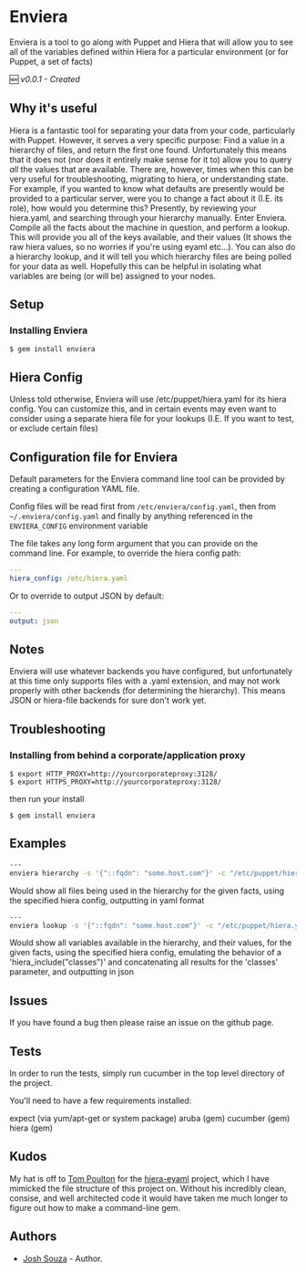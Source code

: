 Enviera
===========

Enviera is a tool to go along with Puppet and Hiera that will allow you to see
all of the variables defined within Hiera for a particular environment
(or for Puppet, a set of facts)

:new: *v0.0.1 - Created*

Why it's useful
-------------------------

Hiera is a fantastic tool for separating your data from your code, particularly with Puppet. However, it serves a
very specific purpose: Find a value in a hierarchy of files, and return the first one found. Unfortunately this
means that it does not (nor does it entirely make sense for it to) allow you to query *all* the values that are
available. There are, however, times when this can be very useful for troubleshooting, migrating to hiera, or
understanding state. For example, if you wanted to know what defaults are presently would be provided to a particular
server, were you to change a fact about it (I.E. its role), how would you determine this? Presently, by reviewing
your hiera.yaml, and searching through your hierarchy manually.
Enter Enviera. Compile all the facts about the machine in question, and perform a lookup. This will provide you all
of the keys available, and their values (It shows the raw hiera values, so no worries if you're using eyaml etc...).
You can also do a hierarchy lookup, and it will tell you which hierarchy files are being polled for your data as well.
Hopefully this can be helpful in isolating what variables are being (or will be) assigned to your nodes.

Setup
-----

### Installing Enviera

    $ gem install enviera

Hiera Config
-----

Unless told otherwise, Enviera will use /etc/puppet/hiera.yaml for its hiera config. You can customize this, and
in certain events may even want to consider using a separate hiera file for your lookups (I.E. If you want to test,
or exclude certain files)


Configuration file for Enviera
----------------------------

Default parameters for the Enviera command line tool can be provided by creating a configuration YAML file.

Config files will be read first from `/etc/enviera/config.yaml`, then from `~/.enviera/config.yaml` and finally by anything referenced in the `ENVIERA_CONFIG` environment variable

The file takes any long form argument that you can provide on the command line. For example, to override the hiera config
path:
```yaml
---
hiera_config: /etc/hiera.yaml
```

Or to override to output JSON by default:
```yaml
---
output: json
```

Notes
-----

Enviera will use whatever backends you have configured, but unfortunately at this time only supports
files with a .yaml extension, and may not work properly with other backends (for determining the hierarchy).
This means JSON or hiera-file backends for sure don't work yet.

Troubleshooting
---------------

### Installing from behind a corporate/application proxy

    $ export HTTP_PROXY=http://yourcorporateproxy:3128/
    $ export HTTPS_PROXY=http://yourcorporateproxy:3128/

then run your install

    $ gem install enviera

Examples
-------

```bash
---
enviera hierarchy -s '{"::fqdn": "some.host.com"}' -c "/etc/puppet/hiera.yaml" -o "yaml"
```
Would show all files being used in the hierarchy for the given facts, using the specified hiera config, outputting in yaml format

```bash
---
enviera lookup -s '{"::fqdn": "some.host.com"}' -c "/etc/puppet/hiera.yaml" -m "classes" -o "json"
```
Would show all variables available in the hierarchy, and their values, for the given facts, using the specified hiera config, emulating the behavior of a 'hiera_include("classes")' and concatenating all results for the 'classes' parameter,
and outputting in json

Issues
------

If you have found a bug then please raise an issue on the github page.


Tests
-----

In order to run the tests, simply run cucumber in the top level directory of the project.

You'll need to have a few requirements installed:

expect (via yum/apt-get or system package)
aruba (gem)
cucumber (gem)
hiera (gem)

Kudos
-----

My hat is off to [Tom Poulton](http://github.com/TomPoulton) for the [hiera-eyaml](https://github.com/TomPoulton/hiera-eyaml) project, which I have mimicked the file structure of this project on. Without his incredibly clean, consise, and
well architected code it would have taken me much longer to figure out how to make a command-line gem.

Authors
-------

- [Josh Souza](http://github.com/joshsouza) - Author.